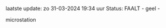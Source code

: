 laatste update: 
zo 31-03-2024 19:34   uur 
Status: FAALT - geel - 
<div class="service Y">microstation</div>